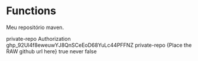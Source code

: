 # Functions
Meu repositório maven.

 <server>
      <id>private-repo</id>
	   <configuration>
        <httpHeaders>
          <property>
            <name>Authorization</name>
            <!-- Base64-encoded username:access_token -->
            <value>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</value>
          </property>
        </httpHeaders>
      </configuration>
    </server>

<repositories>
		<repository>
					  <id>private-repo</id>
					  <url>{Place the RAW github url here}</url>
					  <releases>
						  <enabled>true</enabled>
						  <updatePolicy>never</updatePolicy>
					  </releases>
					  <snapshots>
						  <enabled>false</enabled>
					  </snapshots>
		 </repository>
	</repositories>
